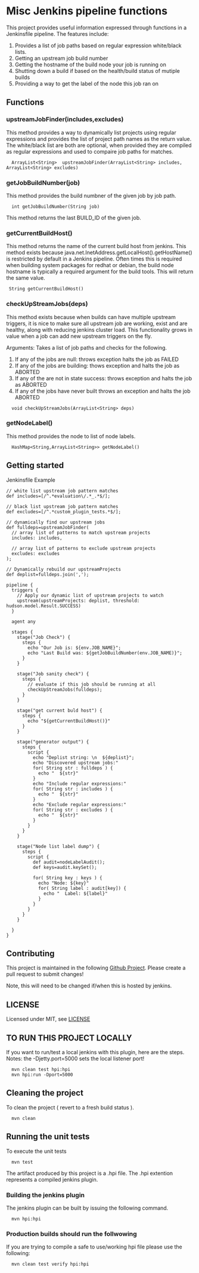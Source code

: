 # Misc Jenkins pipeline functions

This project provides useful information expressed through functions in a Jenkinsfile pipeline.  The features include:

  1. Provides a list of job paths based on regular expression white/black lists.
  2. Getting an upstream job build number
  3. Getting the hostname of the build node your job is running on
  4. Shutting down a build if based on the health/build status of mutiple builds
  5. Providing a way to get the label of the node this job ran on

## Functions

### upstreamJobFinder(includes,excludes)

This method provides a way to dynamically list projects using regular expressions and provides the list of project path names as the return value.  The white/black list are both are optional, when provided they are compiled as regular expressions and used to compaire job paths for matches.

```
  ArrayList<String>  upstreamJobFinder(ArrayList<String> includes, ArrayList<String> excludes)
```

### getJobBuildNumber(job)

This method provides the build numbner of the given job by job path.

```
  int getJobBuildNumber(String job)
```

This method returns the last BUILD_ID of the given job.

### getCurrentBuildHost()

This method returns the name of the current build host from jenkins.  This method exists because java.net.InetAddress.getLocalHost().getHostName() is restricted by default in a Jenkins pipeline.  Often times this is required when building system packages for redhat or debian, the build node hostname is typically a required argument for the build tools.  This will return the same value.  

```
 String getCurrentBuildHost()
```

### checkUpStreamJobs(deps)

This method exists because when builds can have multiple upstream triggers, it is nice to make sure all upstream job are working, exist and are healthy, along with reducing jenkins cluster load.  This functionality grows in value when a job can add new upstream triggers on the fly.

Arguments: Takes a list of job paths and checks for the following.

  1. If any of the jobs are null: throws exception halts the job as FAILED
  2. If any of the jobs are building: thows exception and halts the job as ABORTED
  3. If any of the are not in state success: throws exception and halts the job as ABORTED
  4. If any of the jobs have never built throws an exception and halts the job ABORTED

```
  void checkUpStreamJobs(ArrayList<String> deps)
```

### getNodeLabel() 

This method provides the node to list of node labels.

```
  HashMap<String,ArrayList<String>> getNodeLabel()
```

## Getting started

Jenkinsfile Example

```
// white list upstream job pattern matches
def includes=[/^.*evaluation\/.*_.*$/];

// black list upstream job pattern matches
def excludes=[/^.*custom_plugin_tests.*$/];

// dynamically find our upstream jobs
def fulldeps=upstreamJobFinder(
  // array list of patterns to match upstream projects
  includes: includes, 

  // array list of patterns to exclude upstream projects
  excludes: excludes
);

// Dynamically rebuild our upstreamProjects
def deplist=fulldeps.join(',');

pipeline {
  triggers {
    // Apply our dynamic list of upstream projects to watch
    upstream(upstreamProjects: deplist, threshold: hudson.model.Result.SUCCESS)
  }

  agent any

  stages {
    stage("Job Check") {
      steps {
        echo "Our Job is: ${env.JOB_NAME}";
        echo "Last Build was: ${getJobBuildNumber(env.JOB_NAME)}";
      }
    }

    stage("Job sanity check") {
      steps {
        // evaluate if this job should be running at all
        checkUpStreamJobs(fulldeps);
      }
    }

    stage("get current buld host") {
      steps {
        echo "${getCurrentBuildHost()}"
      }
    }

    stage("generator output") {
      steps {
        script {
          echo "Deplist string: \n  ${deplist}";
          echo "Discovered upstream jobs:"
          for( String str : fulldeps ) {
            echo "  ${str}"
          }
          echo "Include regular expressions:"
          for( String str : includes ) {
            echo "  ${str}"
          }
          echo "Exclude regular expressions:"
          for( String str : excludes ) {
            echo "  ${str}"
          }
        } 
      }
    }

    stage("Node list label dump") {
      steps {
        script {
          def audit=nodeLabelAudit();
          def keys=audit.keySet();

          for( String key : keys ) {
            echo "Node: ${key}"
            for( String label : audit[key]) {
              echo "  Label: ${label}"
            }
          }
        }
      }
    }

  }
}

```

## Contributing

This project is maintained in the following [Github Project](https://github.com/akalinux/misc-jenkins-info-tools).
Please create a pull request to submit changes! 

Note, this will need to be changed if/when this is hosted by jenkins.

## LICENSE

Licensed under MIT, see [LICENSE](LICENSE.md)

## TO RUN THIS PROJECT LOCALLY

If you want to run/test a local jenkins with this plugin, here are the steps.  Notes: the -Djetty.port=5000 sets the local listener port!

```
  mvn clean test hpi:hpi
  mvn hpi:run -Dport=5000
```

## Cleaning the project

To clean the project ( revert to a fresh build status ).

```
  mvn clean
```

## Running the unit tests

To execute the unit tests

```
  mvn test 
```
The artifact produced by this project is a .hpi file.  The .hpi extention represents a compiled jenkins plugin.

### Building the jenkins plugin

The jenkins plugin can be built by issuing the following command.

```
  mvn hpi:hpi
```

### Production builds should run the follwowing

If you are trying to compile a safe to use/working hpi file please use the following:

```
  mvn clean test verify hpi:hpi
```
